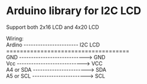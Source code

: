 # Arduino library for I2C LCD
Support both 2x16 LCD and 4x20 LCD

Wiring:</br>
Ardino ----------------------- I2C LCD</br>
====================================</br>
GND ----------------------------> GND</br>
Vcc ----------------------------> VCC</br>
A4 or SDA -----------------------> SDA</br>
A5 or SCL -----------------------> SCL</br>

